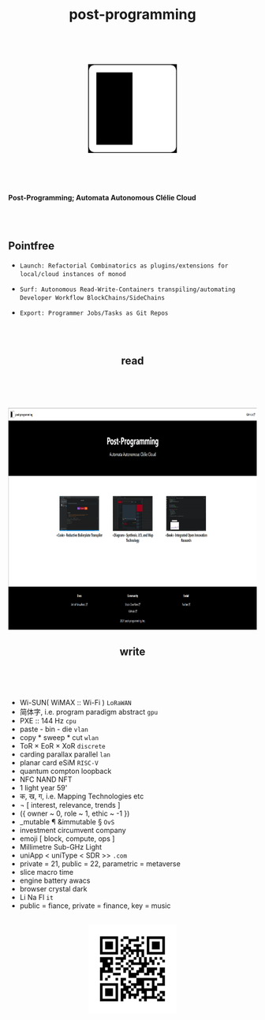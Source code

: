 <h1 align="center">post-programming</h1>

  <br/>
  <br/>
  <br/>
 
  
  <p align="center">
  <img alt="Code" src="https://raw.githubusercontent.com/qzjzx/post-programming/main/website/static/img/icon.png" height="180" />
  </p>
  
  <br/>
  <br/>
  <br/>
  
  <b>
  
  Post-Programming; Automata Autonomous Clélie Cloud </b>
  
  <br/>
  <br/>
 
  
  ## Pointfree

* `Launch: Refactorial Combinatorics as plugins/extensions for local/cloud instances of monod`
* `Surf: Autonomous Read-Write-Containers transpiling/automating Developer Workflow BlockChains/SideChains`
* `Export: Programmer Jobs/Tasks as Git Repos`
  
  <br/>
  <br/>

<h2 align="center">read</h2>

  <br/>
  <br/>
  <br/>
 
  
  <p align="center">
  <img alt="Code" src="https://raw.githubusercontent.com/qzjzx/post-programming/main/read.png" height="450" />
  </p>

<h2 align="center">write</h2>

  <br/>
  <br/>
  <br/>

* Wi-SUN( WiMAX :: Wi-Fi ) `LoRaWAN`
* 简体字, i.e. program paradigm abstract `gpu`
* PXE :: 144 Hz `cpu`
* paste - bin - die `vlan`
* copy * sweep * cut `wlan`
* ToR × EoR × XoR `discrete`
* carding parallax parallel `lan`
* planar card eSiM `RISC-V`
* quantum compton loopback 
* NFC NAND NFT
* 1 light year 59'
* क, ख, ग, i.e. Mapping Technologies etc 
* ¬ [ interest, relevance, trends ] 
* ({ owner ~ 0, role ~ 1, ethic ~ -1 }) 
* _mutable ¶ &immutable § `OvS`
* investment circumvent company
* emoji [ block, compute, ops ] 
* Millimetre Sub-GHz Light
* uniApp < uniType < SDR >> `.com`
* private = 21, public = 22, parametric = metaverse
* slice macro time
* engine battery awacs
* browser crystal dark
* Li Na Fl `it`
* public = fiance, private = finance, key = music

##


 <p align="center">
  <img alt="Code" src="https://raw.githubusercontent.com/qzjzx/post-programming/main/write.png" height="180" />
  </p>
